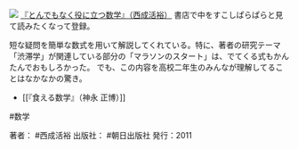 
[![](https://images-fe.ssl-images-amazon.com/images/I/41ETJu5LukL._SL160_.jpg)](http://www.amazon.co.jp/exec/obidos/ASIN/4255005753/choiyaki81-22/ref=nosim)
[『とんでもなく役に立つ数学』（西成活裕）](http://www.amazon.co.jp/exec/obidos/ASIN/4255005753/choiyaki81-22/ref=nosim)
書店で中をすこしぱらぱらと見て読みたくなって登録。

短な疑問を簡単な数式を用いて解説してくれている。特に、著者の研究テーマ「渋滞学」が関連している部分の「マラソンのスタート」は、でてくる式もかんたんでおもしろかった。
でも、この内容を高校二年生のみんなが理解してることはなかなかの驚き。

- [[『食える数学』（神永 正博）]]

#数学

著者： #西成活裕 
出版社： #朝日出版社
発行：2011